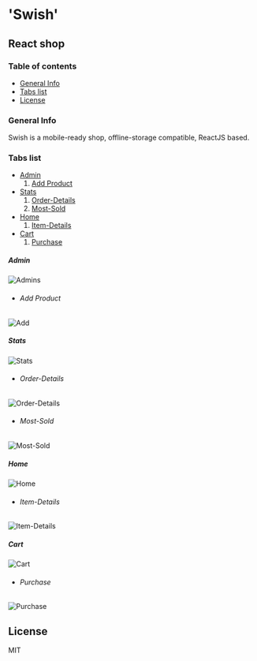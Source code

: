 # 'Swish'
## React shop
### Table of contents
* [General Info](#general-info)
* [Tabs list](#tabs-list)
* [License](#license)

### General Info

Swish is a mobile-ready shop, offline-storage compatible,
ReactJS based.

### Tabs list

- [Admin](#admin)
    1. [Add Product](#add-product)
- [Stats](#stats)
    1. [Order-Details](#order-details)
    2. [Most-Sold](#most-sold)
- [Home](#home)
    1. [Item-Details](#item-Details)
- [Cart](#cart)
    1. [Purchase](#purchase)


##### Admin
![Admins](./public/images/admin.png)

- ###### Add Product
![Add](./public/images/addproduct.png)

##### Stats
![Stats](./public/images/stats.png)

- ###### Order-Details
![Order-Details](./public/images/orderdetails.png) 

- ###### Most-Sold
![Most-Sold](./public/images/mostsold.png)

##### Home
![Home](./public/images/home.png)

- ###### Item-Details
![Item-Details](./public/images/itemdetails.png)

##### Cart
![Cart](./public/images/cart.png)

- ###### Purchase
![Purchase](./public/images/purchase.png)


## License

MIT

